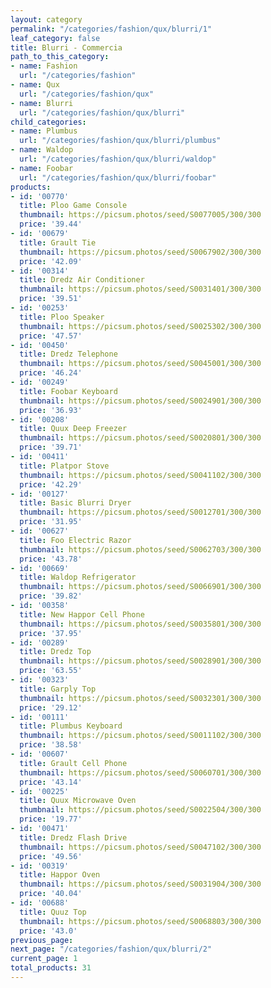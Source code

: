 ```yaml
---
layout: category
permalink: "/categories/fashion/qux/blurri/1"
leaf_category: false
title: Blurri - Commercia
path_to_this_category:
- name: Fashion
  url: "/categories/fashion"
- name: Qux
  url: "/categories/fashion/qux"
- name: Blurri
  url: "/categories/fashion/qux/blurri"
child_categories:
- name: Plumbus
  url: "/categories/fashion/qux/blurri/plumbus"
- name: Waldop
  url: "/categories/fashion/qux/blurri/waldop"
- name: Foobar
  url: "/categories/fashion/qux/blurri/foobar"
products:
- id: '00770'
  title: Ploo Game Console
  thumbnail: https://picsum.photos/seed/S0077005/300/300
  price: '39.44'
- id: '00679'
  title: Grault Tie
  thumbnail: https://picsum.photos/seed/S0067902/300/300
  price: '42.09'
- id: '00314'
  title: Dredz Air Conditioner
  thumbnail: https://picsum.photos/seed/S0031401/300/300
  price: '39.51'
- id: '00253'
  title: Ploo Speaker
  thumbnail: https://picsum.photos/seed/S0025302/300/300
  price: '47.57'
- id: '00450'
  title: Dredz Telephone
  thumbnail: https://picsum.photos/seed/S0045001/300/300
  price: '46.24'
- id: '00249'
  title: Foobar Keyboard
  thumbnail: https://picsum.photos/seed/S0024901/300/300
  price: '36.93'
- id: '00208'
  title: Quux Deep Freezer
  thumbnail: https://picsum.photos/seed/S0020801/300/300
  price: '39.71'
- id: '00411'
  title: Platpor Stove
  thumbnail: https://picsum.photos/seed/S0041102/300/300
  price: '42.29'
- id: '00127'
  title: Basic Blurri Dryer
  thumbnail: https://picsum.photos/seed/S0012701/300/300
  price: '31.95'
- id: '00627'
  title: Foo Electric Razor
  thumbnail: https://picsum.photos/seed/S0062703/300/300
  price: '43.78'
- id: '00669'
  title: Waldop Refrigerator
  thumbnail: https://picsum.photos/seed/S0066901/300/300
  price: '39.82'
- id: '00358'
  title: New Happor Cell Phone
  thumbnail: https://picsum.photos/seed/S0035801/300/300
  price: '37.95'
- id: '00289'
  title: Dredz Top
  thumbnail: https://picsum.photos/seed/S0028901/300/300
  price: '63.55'
- id: '00323'
  title: Garply Top
  thumbnail: https://picsum.photos/seed/S0032301/300/300
  price: '29.12'
- id: '00111'
  title: Plumbus Keyboard
  thumbnail: https://picsum.photos/seed/S0011102/300/300
  price: '38.58'
- id: '00607'
  title: Grault Cell Phone
  thumbnail: https://picsum.photos/seed/S0060701/300/300
  price: '43.14'
- id: '00225'
  title: Quux Microwave Oven
  thumbnail: https://picsum.photos/seed/S0022504/300/300
  price: '19.77'
- id: '00471'
  title: Dredz Flash Drive
  thumbnail: https://picsum.photos/seed/S0047102/300/300
  price: '49.56'
- id: '00319'
  title: Happor Oven
  thumbnail: https://picsum.photos/seed/S0031904/300/300
  price: '40.04'
- id: '00688'
  title: Quuz Top
  thumbnail: https://picsum.photos/seed/S0068803/300/300
  price: '43.0'
previous_page: 
next_page: "/categories/fashion/qux/blurri/2"
current_page: 1
total_products: 31
---
```

